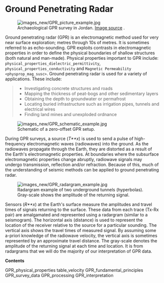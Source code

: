 # Ground Penetrating Radar

<figure class="align-right">
<img src="images_new/GPR_picture_example.jpg"
alt="images_new/GPR_picture_example.jpg" />
<figcaption>Archaeological GPR survey in Jordan. <a
href="https://commons.wikimedia.org/wiki/File:Radarsurvey.jpg">Image
source</a> .</figcaption>
</figure>

Ground penetrating radar (GPR) is an electromagnetic method used for
very near surface exploration; metres through 10s of metres. It is
sometimes referred to as echo-sounding. GPR exploits contrasts in
electromagnetic properties in order to define the physical boundaries of
shallow structures (both natural and man-made). Physical properties
important to GPR include: `physical_properties_dielectric_permittivity`,
`physical_properties_conductivity` and
`Magnetic Permeability <physprop_mag_susc>`. Ground penetrating radar is
used for a variety of applications. These include:

> -   Investigating concrete structures and roads
> -   Mapping the thickness of peat-bogs and other sedimentary layers
> -   Obtaining the depth to groundwater or permafrost
> -   Locating buried infrastructure such as irrigation pipes, tunnels
>     and electrical wires
> -   Finding land mines and unexploded ordnance

<figure class="align-right">
<img src="images_new/GPR_schematic_example.jpg"
alt="images_new/GPR_schematic_example.jpg" />
<figcaption>Schematic of a zero-offset GPR setup.</figcaption>
</figure>

During GPR surveys, a source (*T**x*) is used to send a pulse of
high-frequency electromagnetic waves (radiowaves) into the ground. As
the radiowaves propagate through the Earth, they are distorted as a
result of the Earth's electromagnetic properties. At boundaries where
the subsurface electromagnetic properties change abruptly, radiowave
signals may undergo transmission, reflection and/or refraction. Because
of this, much of the understanding of seismic methods can be applied to
ground penetrating radar.

<figure class="align-right">
<img src="images_new/GPR_radargram_example.jpg"
alt="images_new/GPR_radargram_example.jpg" />
<figcaption>Radargram example of two underground tunnels (hyperbolas).
Gray-scale shows the amplitude of the returning signal.</figcaption>
</figure>

Sensors (*R**x*) at the Earth's surface measure the amplitudes and
travel times of signals returning to the surface. These data from each
trace (Tx-Rx pair) are amalgamated and represented using a radargram
(similar to a seismogram). The horizontal axis (distance) is used to
represent the location of the receiver relative to the source for a
particular sounding. The vertical axis shows the travel times of
measured signal. By assuming some a-priori knowledge of the radiowave
velocity, the vertical axis is sometimes represented by an approximate
travel distance. The gray-scale denotes the amplitude of the returning
signal at each time and location. It is from radargrams that we will do
the majority of our interpretation of GPR data.

**Contents**

GPR_physical_properties table_velocity GPR_fundamental_principles
GPR_survey_data GPR_processing GPR_interpretation
